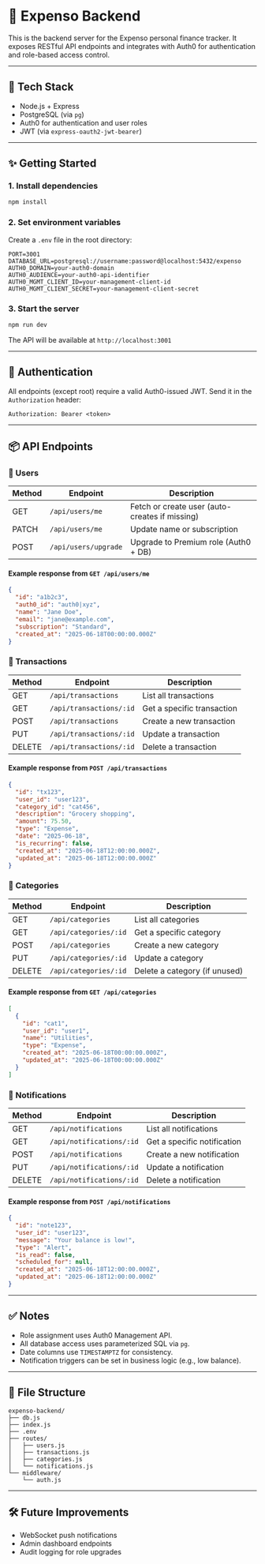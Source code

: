 # 🧠 Expenso Backend

This is the backend server for the Expenso personal finance tracker. It exposes RESTful API endpoints and integrates with Auth0 for authentication and role-based access control.

---

## 🔧 Tech Stack

* Node.js + Express
* PostgreSQL (via `pg`)
* Auth0 for authentication and user roles
* JWT (via `express-oauth2-jwt-bearer`)

---

## ✨ Getting Started

### 1. Install dependencies

```bash
npm install
```

### 2. Set environment variables

Create a `.env` file in the root directory:

```env
PORT=3001
DATABASE_URL=postgresql://username:password@localhost:5432/expenso
AUTH0_DOMAIN=your-auth0-domain
AUTH0_AUDIENCE=your-auth0-api-identifier
AUTH0_MGMT_CLIENT_ID=your-management-client-id
AUTH0_MGMT_CLIENT_SECRET=your-management-client-secret
```

### 3. Start the server

```bash
npm run dev
```

The API will be available at `http://localhost:3001`

---

## 🔐 Authentication

All endpoints (except root) require a valid Auth0-issued JWT.
Send it in the `Authorization` header:

```http
Authorization: Bearer <token>
```

---

## 📦 API Endpoints

### 👤 Users

| Method | Endpoint             | Description                                    |
| ------ | -------------------- | ---------------------------------------------- |
| GET    | `/api/users/me`      | Fetch or create user (auto-creates if missing) |
| PATCH  | `/api/users/me`      | Update name or subscription                    |
| POST   | `/api/users/upgrade` | Upgrade to Premium role (Auth0 + DB)           |

#### Example response from `GET /api/users/me`

```json
{
  "id": "a1b2c3",
  "auth0_id": "auth0|xyz",
  "name": "Jane Doe",
  "email": "jane@example.com",
  "subscription": "Standard",
  "created_at": "2025-06-18T00:00:00.000Z"
}
```

### 💸 Transactions

| Method | Endpoint                | Description                |
| ------ | ----------------------- | -------------------------- |
| GET    | `/api/transactions`     | List all transactions      |
| GET    | `/api/transactions/:id` | Get a specific transaction |
| POST   | `/api/transactions`     | Create a new transaction   |
| PUT    | `/api/transactions/:id` | Update a transaction       |
| DELETE | `/api/transactions/:id` | Delete a transaction       |

#### Example response from `POST /api/transactions`

```json
{
  "id": "tx123",
  "user_id": "user123",
  "category_id": "cat456",
  "description": "Grocery shopping",
  "amount": 75.50,
  "type": "Expense",
  "date": "2025-06-18",
  "is_recurring": false,
  "created_at": "2025-06-18T12:00:00.000Z",
  "updated_at": "2025-06-18T12:00:00.000Z"
}
```

### 📂 Categories

| Method | Endpoint              | Description                   |
| ------ | --------------------- | ----------------------------- |
| GET    | `/api/categories`     | List all categories           |
| GET    | `/api/categories/:id` | Get a specific category       |
| POST   | `/api/categories`     | Create a new category         |
| PUT    | `/api/categories/:id` | Update a category             |
| DELETE | `/api/categories/:id` | Delete a category (if unused) |

#### Example response from `GET /api/categories`

```json
[
  {
    "id": "cat1",
    "user_id": "user1",
    "name": "Utilities",
    "type": "Expense",
    "created_at": "2025-06-18T00:00:00.000Z",
    "updated_at": "2025-06-18T00:00:00.000Z"
  }
]
```

### 🔔 Notifications

| Method | Endpoint                 | Description                 |
| ------ | ------------------------ | --------------------------- |
| GET    | `/api/notifications`     | List all notifications      |
| GET    | `/api/notifications/:id` | Get a specific notification |
| POST   | `/api/notifications`     | Create a new notification   |
| PUT    | `/api/notifications/:id` | Update a notification       |
| DELETE | `/api/notifications/:id` | Delete a notification       |

#### Example response from `POST /api/notifications`

```json
{
  "id": "note123",
  "user_id": "user123",
  "message": "Your balance is low!",
  "type": "Alert",
  "is_read": false,
  "scheduled_for": null,
  "created_at": "2025-06-18T12:00:00.000Z",
  "updated_at": "2025-06-18T12:00:00.000Z"
}
```

---

## ✅ Notes

* Role assignment uses Auth0 Management API.
* All database access uses parameterized SQL via `pg`.
* Date columns use `TIMESTAMPTZ` for consistency.
* Notification triggers can be set in business logic (e.g., low balance).

---

## 📁 File Structure

```
expenso-backend/
├── db.js
├── index.js
├── .env
├── routes/
│   ├── users.js
│   ├── transactions.js
│   ├── categories.js
│   └── notifications.js
└── middleware/
    └── auth.js
```

---

## 🛠️ Future Improvements

* WebSocket push notifications
* Admin dashboard endpoints
* Audit logging for role upgrades
